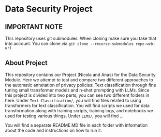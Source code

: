 # Data Security Project

## IMPORTANT NOTE
This repository uses git submodules. When cloning make sure you take that into account. 
You can clone via `git clone --recurse-submodules repo-web-url`

## About Project
This repository contains our Project (Nicola and Anas) for the Data Security Module. Here we attempt to test and compare two different approaches to the automatic annotation of privacy policies: Text classification through fine tuning small transformer models and n-shot prompting with LLMs. 
Since this project is divided into two parts, you can see two different folders in here. 
Under `Text Classification/`, you will find files related to using transformers for text classification. You will find scripts we used for data transformation along with training scripts, training logs, and notebooks we used for testing various things.
Under `LLMs/`, you will find ...

You will find a separate README.MD file in each folder with information about the code and instructions on how to run it.  
